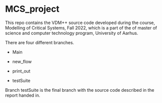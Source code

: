 # MCS_project

This repo contains the VDM++ source code developed during the course, Modelling of Critical Systems, Fall 2022, which is a part of the of master of science and computer technology program, University of Aarhus.

There are four different branches.

- Main

- new_flow

- print_out

- testSuite

Branch testSuite is the final branch with the source code described in the report handed in.
